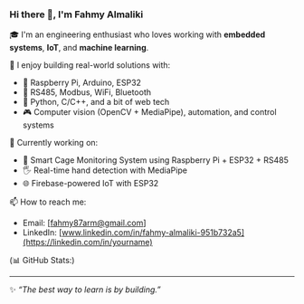 ### Hi there 👋, I'm Fahmy Almaliki

🎓 I'm an engineering enthusiast who loves working with **embedded systems**, **IoT**, and **machine learning**.

🚀 I enjoy building real-world solutions with:
- 🧠 Raspberry Pi, Arduino, ESP32
- 📡 RS485, Modbus, WiFi, Bluetooth
- 🤖 Python, C/C++, and a bit of web tech
- 🎮 Computer vision (OpenCV + MediaPipe), automation, and control systems

🔧 Currently working on:
- 🐓 Smart Cage Monitoring System using Raspberry Pi + ESP32 + RS485
- 🖐️ Real-time hand detection with MediaPipe
- 🌐 Firebase-powered IoT with ESP32

📫 How to reach me:
- Email: [fahmy87arm@gmail.com]
- LinkedIn: [www.linkedin.com/in/fahmy-almaliki-951b732a5](https://linkedin.com/in/yourname)


(📊 GitHub Stats:)


---

✨ *“The best way to learn is by building.”*  
